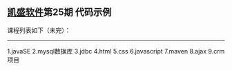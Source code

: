 ## [凯盛软件](http://www.kaishengit.com)第25期 代码示例 </br>
课程列表如下（未完）：
***
1.javaSE
2.mysql数据库
3.jdbc
4.html
5.css
6.javascript
7.maven
8.ajax
9.crm项目

